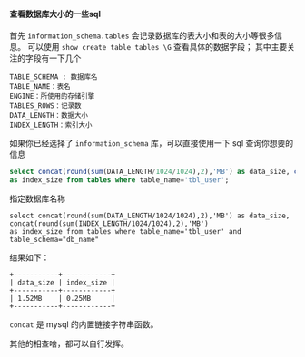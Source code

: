 #### 查看数据库大小的一些sql
首先 `information_schema.tables` 会记录数据库的表大小和表的大小等很多信息。
可以使用 `show create table tables \G` 查看具体的数据字段；
其中主要关注的字段有一下几个
```
TABLE_SCHEMA : 数据库名
TABLE_NAME：表名
ENGINE：所使用的存储引擎
TABLES_ROWS：记录数
DATA_LENGTH：数据大小
INDEX_LENGTH：索引大小
```

如果你已经选择了 `information_schema` 库，可以直接使用一下 sql 查询你想要的信息
```sql
select concat(round(sum(DATA_LENGTH/1024/1024),2),'MB') as data_size, concat(round(sum(INDEX_LENGTH/1024/1024),2),'MB')
as index_size from tables where table_name='tbl_user';
```

指定数据库名称

```
select concat(round(sum(DATA_LENGTH/1024/1024),2),'MB') as data_size, concat(round(sum(INDEX_LENGTH/1024/1024),2),'MB')
as index_size from tables where table_name='tbl_user' and table_schema="db_name"
```

结果如下：
```
+-----------+------------+
| data_size | index_size |
+-----------+------------+
| 1.52MB    | 0.25MB     |
+-----------+------------+
```

`concat` 是 mysql 的内置链接字符串函数。

其他的相查啥，都可以自行发挥。